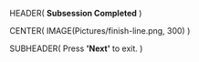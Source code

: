 HEADER( __Subsession Completed__ )

CENTER( IMAGE(Pictures/finish-line.png, 300) )
 
SUBHEADER( Press __'Next'__ to exit. )
